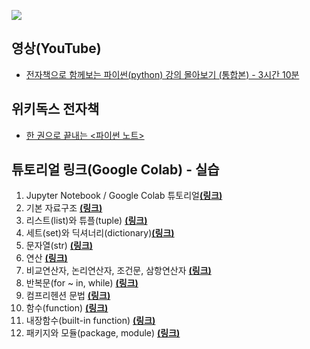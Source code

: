 ![](https://www.python.org/static/community_logos/python-logo-master-v3-TM-flattened.png)

## 영상(YouTube)
- [전자책으로 함께보는 파이썬(python) 강의 몰아보기 (통합본) - 3시간 10분](https://youtu.be/dpwTOQri42s)

## 위키독스 전자책
- [한 권으로 끝내는 <파이썬 노트>](https://wikidocs.net/book/6708)

## 튜토리얼 링크(Google Colab) - 실습
1. Jupyter Notebook / Google Colab 튜토리얼[**(링크)**](https://colab.research.google.com/github/teddylee777/machine-learning/blob/master/00-Python/tutorial/%EC%8B%A4%EC%8A%B5/00-Jupyter-Notebook-튜토리얼-(실습).ipynb)
2. 기본 자료구조 [**(링크)**](https://colab.research.google.com/github/teddylee777/machine-learning/blob/master/00-Python/tutorial/%EC%8B%A4%EC%8A%B5/01-파이썬-자료구조-(실습).ipynb)
3. 리스트(list)와 튜플(tuple) [**(링크)**](https://colab.research.google.com/github/teddylee777/machine-learning/blob/master/00-Python/tutorial/%EC%8B%A4%EC%8A%B5/02-파이썬-리스트-튜플-(실습).ipynb)
4. 세트(set)와 딕셔너리(dictionary)[**(링크)**](https://colab.research.google.com/github/teddylee777/machine-learning/blob/master/00-Python/tutorial/%EC%8B%A4%EC%8A%B5/03-파이썬-세트-딕셔너리-(실습).ipynb)
5. 문자열(str) [**(링크)**](https://colab.research.google.com/github/teddylee777/machine-learning/blob/master/00-Python/tutorial/%EC%8B%A4%EC%8A%B5/04-파이썬-문자열-(실습).ipynb)
6. 연산 [**(링크)**](https://colab.research.google.com/github/teddylee777/machine-learning/blob/master/00-Python/tutorial/%EC%8B%A4%EC%8A%B5/05-파이썬-연산-(실습).ipynb)
7. 비교연산자, 논리연산자, 조건문, 삼항연산자 [**(링크)**](https://colab.research.google.com/github/teddylee777/machine-learning/blob/master/00-Python/tutorial/%EC%8B%A4%EC%8A%B5/06-파이썬-비교-논리-삼항연산자-조건문-(실습).ipynb)
8. 반복문(for ~ in, while) [**(링크)**](https://colab.research.google.com/github/teddylee777/machine-learning/blob/master/00-Python/tutorial/%EC%8B%A4%EC%8A%B5/07-파이썬-반복문-(실습).ipynb)
9. 컴프리헨션 문법 [**(링크)**](https://colab.research.google.com/github/teddylee777/machine-learning/blob/master/00-Python/tutorial/%EC%8B%A4%EC%8A%B5/08-파이썬-Comprehension-(실습).ipynb)
10. 함수(function) [**(링크)**](https://colab.research.google.com/github/teddylee777/machine-learning/blob/master/00-Python/tutorial/%EC%8B%A4%EC%8A%B5/09-파이썬-함수-(실습).ipynb)
11. 내장함수(built-in function) [**(링크)**](https://colab.research.google.com/github/teddylee777/machine-learning/blob/master/00-Python/tutorial/%EC%8B%A4%EC%8A%B5/10-파이썬-내장함수-(실습).ipynb)
12. 패키지와 모듈(package, module) [**(링크)**](https://colab.research.google.com/github/teddylee777/machine-learning/blob/master/00-Python/tutorial/%EC%8B%A4%EC%8A%B5/11-파이썬-패키지-모듈-(실습).ipynb)
